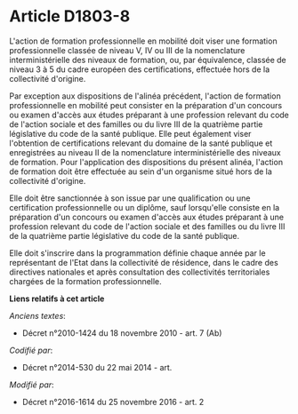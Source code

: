 # Article D1803-8

L'action de formation professionnelle en mobilité doit viser une formation professionnelle classée de niveau V, IV ou III de
la nomenclature interministérielle des niveaux de formation, ou, par équivalence, classée de niveau 3 à 5 du cadre européen
des certifications, effectuée hors de la collectivité d'origine.

Par  exception aux dispositions de l'alinéa précédent, l'action de formation  professionnelle en mobilité peut consister en
la préparation d'un  concours ou examen d'accès aux études préparant à une profession  relevant du code de l'action sociale
et des familles ou du livre III de la quatrième partie législative du code de la santé publique.  Elle peut également viser
l'obtention de certifications relevant du  domaine de la santé publique et enregistrées au niveau II de la  nomenclature
interministérielle des niveaux de formation. Pour  l'application des dispositions du présent alinéa, l'action de formation
doit être effectuée au sein d'un organisme situé hors de la collectivité  d'origine.

Elle doit être sanctionnée à son issue par une qualification ou une certification professionnelle ou un diplôme, sauf
lorsqu'elle consiste en la préparation d'un concours ou examen d'accès aux études préparant à une profession relevant du code
de l'action sociale et des familles ou du livre III de la quatrième partie législative du code de la santé publique.

Elle doit s'inscrire dans la programmation définie chaque année par le représentant de l'Etat dans la collectivité de
résidence, dans le cadre des directives nationales et après consultation des collectivités territoriales chargées de la
formation professionnelle.

**Liens relatifs à cet article**

_Anciens textes_:

  - Décret n°2010-1424 du 18 novembre 2010 - art. 7 (Ab)

_Codifié par_:

  - Décret n°2014-530 du 22 mai 2014 - art.

_Modifié par_:

  - Décret n°2016-1614 du 25 novembre 2016 - art. 2
